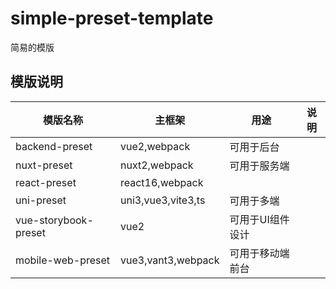# simple-preset-template

简易的模版

## 模版说明

| 模版名称                 | 主框架                | 用途        | 说明  |
|----------------------|--------------------|-----------|-----|
| backend-preset       | vue2,webpack       | 可用于后台     |     |
| nuxt-preset          | nuxt2,webpack      | 可用于服务端    |     |
| react-preset         | react16,webpack    |           |     |
| uni-preset           | uni3,vue3,vite3,ts | 可用于多端     |     |
| vue-storybook-preset | vue2               | 可用于UI组件设计 |     |
| mobile-web-preset | vue3,vant3,webpack | 可用于移动端前台  |     |
